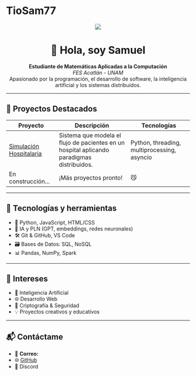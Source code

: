 # TioSam77
<p align="center">
  <img src="https://readme-typing-svg.herokuapp.com?lines=¡Bienvenido+a+mi+portafolio!;Soy+Samuel+de+la+FES+Acatlán;Apasionado+por+la+IA+y+la+programación" />
</p>

<h1 align="center">👋 Hola, soy Samuel</h1>

<p align="center">
  <strong>Estudiante de Matemáticas Aplicadas a la Computación</strong><br>
  <em>FES Acatlán - UNAM</em><br>
  Apasionado por la programación, el desarrollo de software, la inteligencia artificial y los sistemas distribuidos.
</p>

---

## 🚀 Proyectos Destacados

| Proyecto | Descripción | Tecnologías |
|---------|-------------|-------------|
| [Simulación Hospitalaria](https://github.com/TioSam77/Simulacion-hospitalaria) | Sistema que modela el flujo de pacientes en un hospital aplicando paradigmas distribuidos. | Python, threading, multiprocessing, asyncio |
| En construcción... | ¡Más proyectos pronto! | 😼 |

---

## 🧰 Tecnologías y herramientas

- 🐍 Python, JavaScript, HTML/CSS
- 🧠 IA y PLN (GPT, embeddings, redes neuronales)
- 🛠️ Git & GitHub, VS Code
- 🗃️ Bases de Datos: SQL, NoSQL
- 📊 Pandas, NumPy, Spark

---

## 🎯 Intereses

- 🤖 Inteligencia Artificial
- 🌐 Desarrollo Web
- 🔐 Criptografía & Seguridad
- 💡 Proyectos creativos y educativos

---

## 📬 Contáctame

- 📧 **Correo:**
- 🌐 [GitHub](https://github.com/TioSam77)
- 💬 Discord
